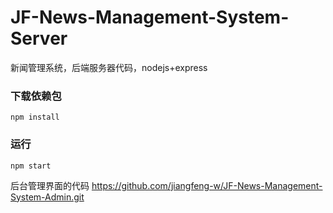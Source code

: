 # JF-News-Management-System-Server
新闻管理系统，后端服务器代码，nodejs+express

### 下载依赖包
```
npm install
```

### 运行
```
npm start
```

后台管理界面的代码
https://github.com/jiangfeng-w/JF-News-Management-System-Admin.git
